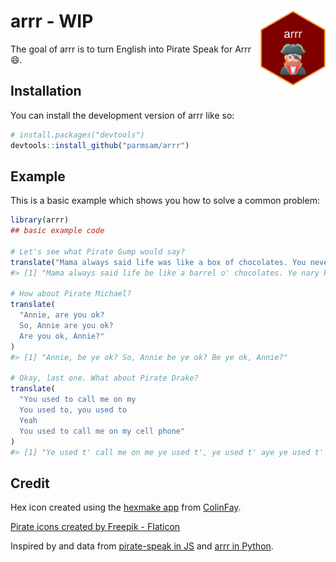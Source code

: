 
<!-- README.md is generated from README.Rmd. Please edit that file -->

# arrr <img src="man/figures/logo.png" align="right" height="120" /> - WIP

<!-- badges: start -->
<!-- badges: end -->

The goal of arrr is to turn English into Pirate Speak for Arrr 😄.

## Installation

You can install the development version of arrr like so:

``` r
# install.packages("devtools")
devtools::install_github("parmsam/arrr")
```

## Example

This is a basic example which shows you how to solve a common problem:

``` r
library(arrr)
## basic example code

# Let's see what Pirate Gump would say?
translate("Mama always said life was like a box of chocolates. You never know what you\'re gonna get.")
#> [1] "Mama always said life be like a barrel o' chocolates. Ye nary know what you be gonna get."

# How about Pirate Michael?
translate(
  "Annie, are you ok? 
  So, Annie are you ok? 
  Are you ok, Annie?"
)
#> [1] "Annie, be ye ok? So, Annie be ye ok? Be ye ok, Annie?"

# Okay, last one. What about Pirate Drake? 
translate(
  "You used to call me on my
  You used to, you used to 
  Yeah 
  You used to call me on my cell phone"
)
#> [1] "Ye used t' call me on me ye used t', ye used t' aye ye used t' call me on me cell phone"
```

## Credit

Hex icon created using the [hexmake
app](https://connect.thinkr.fr/hexmake/) from
[ColinFay](https://github.com/ColinFay/hexmake).

<a href="https://www.flaticon.com/free-icons/pirate" title="pirate icons">Pirate
icons created by Freepik - Flaticon</a>

Inspired by and data from [pirate-speak in
JS](https://github.com/mikewesthad/pirate-speak) and [arrr in
Python](https://github.com/ntoll/arrr).
